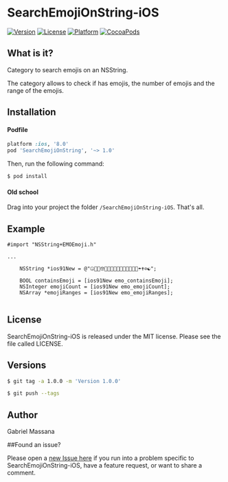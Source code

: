 # SearchEmojiOnString-iOS

[![Version](https://img.shields.io/cocoapods/v/SearchEmojiOnString.svg?style=flat-square)](http://cocoapods.org/pods/SearchEmojiOnString)
[![License](https://img.shields.io/cocoapods/l/SearchEmojiOnString.svg?style=flat-square)](http://cocoapods.org/pods/SearchEmojiOnString)
[![Platform](https://img.shields.io/cocoapods/p/SearchEmojiOnString.svg?style=flat-square)](http://cocoapods.org/pods/SearchEmojiOnString)
[![CocoaPods](https://img.shields.io/cocoapods/metrics/doc-percent/SearchEmojiOnString.svg?style=flat-square)](http://cocoapods.org/pods/SearchEmojiOnString)

##   What is it?

Category to search emojis on an NSString. 

The category allows to check if has emojis, the number of emojis and the range of the emojis.

## Installation

#### Podfile

```ruby
platform :ios, '8.0'
pod 'SearchEmojiOnString', '~> 1.0'
```

Then, run the following command:

```bash
$ pod install
```

#### Old school

Drag into your project the folder `/SearchEmojiOnString-iOS`. That's all.

## Example

```objc
#import "NSString+EMOEmoji.h"

...

	NSString *ios91New = @"🤐🤑🤒🤓🤔🤕🤖🤗🤘🦀🦁🦂🦃🦄🧀☂️✝️✡️☯️";

    BOOL containsEmoji = [ios91New emo_containsEmoji];
    NSInteger emojiCount = [ios91New emo_emojiCount];
    NSArray *emojiRanges = [ios91New emo_emojiRanges];
    
```

## License

SearchEmojiOnString-iOS is released under the MIT license. Please see the file called LICENSE.

## Versions

```bash
$ git tag -a 1.0.0 -m 'Version 1.0.0'

$ git push --tags
```

## Author

Gabriel Massana

##Found an issue?

Please open a [new Issue here](https://github.com/GabrielMassana/SearchEmojiOnString-iOS/issues/new) if you run into a problem specific to SearchEmojiOnString-iOS, have a feature request, or want to share a comment.

